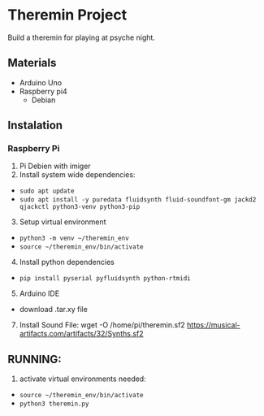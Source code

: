 # Theremin Project
Build a theremin for playing at psyche night.  

## Materials
- Arduino Uno 
- Raspberry pi4
  - Debian 

## Instalation
### Raspberry Pi
1. Pi Debien with imiger
2. Install system wide dependencies:
  - `sudo apt update`
  - `sudo apt install -y puredata fluidsynth fluid-soundfont-gm jackd2 qjackctl python3-venv python3-pip` 
3. Setup virtual environment
  - `python3 -m venv ~/theremin_env`
  - `source ~/theremin_env/bin/activate`
4. Install python dependencies
  - `pip install pyserial pyfluidsynth python-rtmidi`
5. Arduino IDE
  - download .tar.xy file
7. Install Sound File:
wget -O /home/pi/theremin.sf2 https://musical-artifacts.com/artifacts/32/Synths.sf2

## RUNNING:
1. activate virtual environments needed:
  - `source ~/theremin_env/bin/activate`
  - `python3 theremin.py`









